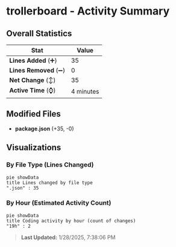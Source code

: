 # trollerboard - Activity Summary 

## Overall Statistics

| Stat                   | Value                                                             |
| ---------------------- | ----------------------------------------------------------------- |
| **Lines Added** (➕)   | 35                                          |
| **Lines Removed** (➖) | 0                                        |
| **Net Change** (↕)    | 35                |
| **Active Time** (⌚)   | 4 minutes |


## Modified Files
- **package.json** (+35, -0)

## Visualizations

### By File Type (Lines Changed)

```mermaid
pie showData
title Lines changed by file type
".json" : 35
```

### By Hour (Estimated Activity Count)

```mermaid
pie showData
title Coding activity by hour (count of changes)
"19h" : 2
```


> **Last Updated:** 1/28/2025, 7:38:06 PM